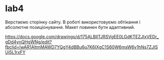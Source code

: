 # lab4

Верстаємо сторінку сайту.
В роботі використовуємо обтікання і абсолютне позиціонування.
Макет повинен бути адаптивний.

https://docs.google.com/drawings/d/175ALBlITJRSVgEE0LGdKTEZJIxVEDr_gDd4ynQHgWNg/edit?fbclid=IwAR1AltmMAWD7YQgY4dBBu6u7K6IXgC1S60W6msW6v1hNs7ZJlSUj5L1rxFY
